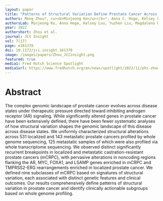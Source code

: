 ```yaml
---
layout: paper
title: "Patterns of Structural Variation Define Prostate Cancer Across Disease States"
authors: Meng Zhou*, <u><b>Minjeong Ko</u></b>*, Anna C. Hoge, Kelsey Luu, Yuzhen Liu, Magdalena L. Russell, William W. Hannon, Zhenwei Zhang, Jian Carrot-Zhang, Rameen Beroukhim, Eliezer M. Van Allen, Atish D. Choudhury, Peter S. Nelson, Matthew L. Freedman, Mary-Ellen Taplin<sup>+</sup>, Matthew Meyerson<sup>+</sup>, Srinivas R. Viswanathan<sup>+</sup>, <b><u>Gavin Ha<sup>+</sup></u></b>.
authorsLab: Minjeong Ko, Anna Hoge, Kelsey Luu, Yuzhen Liu, Magdalena Russell, William Hannon, Gavin Ha
year: 2022
authorshort: Zhou et al.
journal: JCI Insight 
vol: 7(17)
page: e161370
doi: 10.1172/jci.insight.161370
image: /images/papers/Zhou_JCIinsight.png
featured: true
media1: Fred Hutch Science Spotlight
media1url: https://www.fredhutch.org/en/news/spotlight/2022/11/phs-zhou-jciinsight.html
---
```


# Abstract
The complex genomic landscape of prostate cancer evolves across disease states under therapeutic pressure directed toward inhibiting androgen receptor (AR) signaling. While significantly altered genes in prostate cancer have been extensively defined, there have been fewer systematic analyses of how structural variation shapes the genomic landscape of this disease across disease states. We uniformly characterized structural alterations across 531 localized and 143 metastatic prostate cancers profiled by whole genome sequencing, 125 metastatic samples of which were also profiled via whole transcriptome sequencing. We observed distinct significantly recurrent breakpoints in localized and metastatic castration-resistant prostate cancers (mCRPC), with pervasive alterations in noncoding regions flanking the AR, MYC, FOXA1, and LSAMP genes enriched in mCRPC and TMPRSS2-ERG rearrangements enriched in localized prostate cancer. We defined nine subclasses of mCRPC based on signatures of structural variation, each associated with distinct genetic features and clinical outcomes. Our results comprehensively define patterns of structural variation in prostate cancer and identify clinically actionable subgroups based on whole genome profiling.
